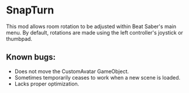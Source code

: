 # SnapTurn

This mod allows room rotation to be adjusted within Beat Saber's main menu. By default, rotations are made using the left controller's joystick or thumbpad.

## Known bugs:
* Does not move the CustomAvatar GameObject.
* Sometimes temporarily ceases to work when a new scene is loaded.
* Lacks proper optimization.
